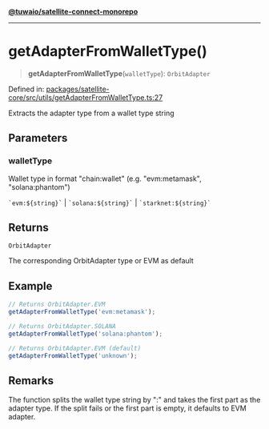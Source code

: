 [**@tuwaio/satellite-connect-monorepo**](../../../README.md)

***

# getAdapterFromWalletType()

> **getAdapterFromWalletType**(`walletType`): `OrbitAdapter`

Defined in: [packages/satellite-core/src/utils/getAdapterFromWalletType.ts:27](https://github.com/TuwaIO/satellite-connect/blob/49b38ffcdc75724c7917425f1ae5bfff12102201/packages/satellite-core/src/utils/getAdapterFromWalletType.ts#L27)

Extracts the adapter type from a wallet type string

## Parameters

### walletType

Wallet type in format "chain:wallet" (e.g. "evm:metamask", "solana:phantom")

`` `evm:${string}` `` | `` `solana:${string}` `` | `` `starknet:${string}` ``

## Returns

`OrbitAdapter`

The corresponding OrbitAdapter type or EVM as default

## Example

```typescript
// Returns OrbitAdapter.EVM
getAdapterFromWalletType('evm:metamask');

// Returns OrbitAdapter.SOLANA
getAdapterFromWalletType('solana:phantom');

// Returns OrbitAdapter.EVM (default)
getAdapterFromWalletType('unknown');
```

## Remarks

The function splits the wallet type string by ":" and takes the first part as the adapter type.
If the split fails or the first part is empty, it defaults to EVM adapter.
